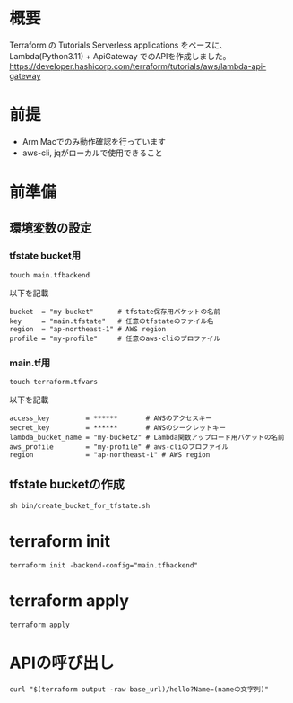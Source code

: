 # 概要
Terraform の Tutorials Serverless applications をベースに、
Lambda(Python3.11) + ApiGateway でのAPIを作成しました。
https://developer.hashicorp.com/terraform/tutorials/aws/lambda-api-gateway

# 前提
- Arm Macでのみ動作確認を行っています
- aws-cli, jqがローカルで使用できること

# 前準備
## 環境変数の設定
### tfstate bucket用
```
touch main.tfbackend
```

以下を記載

```
bucket  = "my-bucket"      # tfstate保存用バケットの名前
key     = "main.tfstate"   # 任意のtfstateのファイル名
region  = "ap-northeast-1" # AWS region
profile = "my-profile"     # 任意のaws-cliのプロファイル
```

### main.tf用
```
touch terraform.tfvars
```

以下を記載

```
access_key         = ******       # AWSのアクセスキー
secret_key         = ******       # AWSのシークレットキー
lambda_bucket_name = "my-bucket2" # Lambda関数アップロード用バケットの名前 
aws_profile        = "my-profile" # aws-cliのプロファイル
region             = "ap-northeast-1" # AWS region
```

## tfstate bucketの作成
```
sh bin/create_bucket_for_tfstate.sh
```

# terraform init
```
terraform init -backend-config="main.tfbackend"
```

# terraform apply
```
terraform apply
```

# APIの呼び出し
```
curl "$(terraform output -raw base_url)/hello?Name=(nameの文字列)"
```
